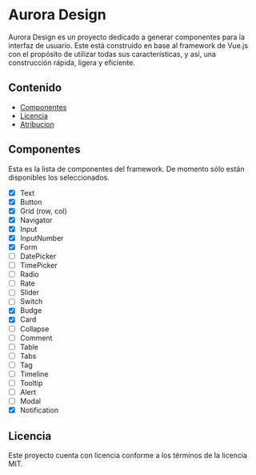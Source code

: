 # Aurora Design

Aurora Design es un proyecto dedicado a generar componentes para la interfaz de usuario. Este está construido en base al framework de Vue.js con el propósito de utilizar todas sus características, y así, una construcción rápida, ligera y eficiente.

## Contenido

* [Componentes](#componentes)
* [Licencia](#licencia)
* [Atribucion](#atribucion)

## Componentes

Esta es la lista de componentes del framework. De momento sólo están disponibles los seleccionados.

- [x] Text
- [x] Button
- [x] Grid (row, col)
- [x] Navigator
- [x] Input
- [x] InputNumber
- [x] Form
- [ ] DatePicker
- [ ] TimePicker
- [ ] Radio
- [ ] Rate
- [ ] Slider
- [ ] Switch
- [x] Budge
- [x] Card
- [ ] Collapse
- [ ] Comment
- [ ] Table
- [ ] Tabs
- [ ] Tag
- [ ] Timeline
- [ ] Tooltip
- [ ] Alert
- [ ] Modal
- [x] Notification

## Licencia
Este proyecto cuenta con licencia conforme a los términos de la licencia MIT.
